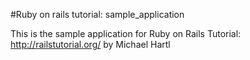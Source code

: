 #Ruby on rails tutorial: sample_application

This is the sample application for Ruby on Rails Tutorial: http://railstutorial.org/ by Michael Hartl
